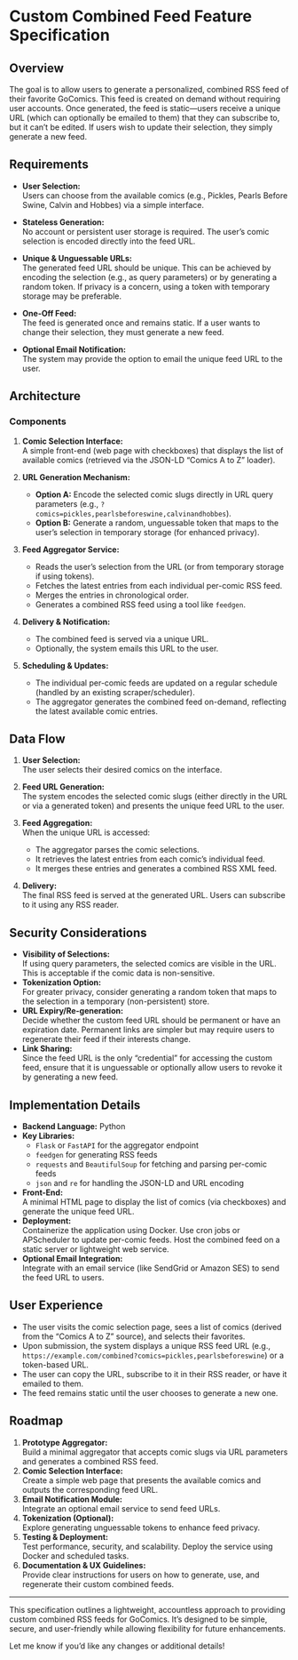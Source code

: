 # Custom Combined Feed Feature Specification

## Overview

The goal is to allow users to generate a personalized, combined RSS feed of their favorite GoComics. This feed is created on demand without requiring user accounts. Once generated, the feed is static—users receive a unique URL (which can optionally be emailed to them) that they can subscribe to, but it can’t be edited. If users wish to update their selection, they simply generate a new feed.

## Requirements

- **User Selection:**  
  Users can choose from the available comics (e.g., Pickles, Pearls Before Swine, Calvin and Hobbes) via a simple interface.
  
- **Stateless Generation:**  
  No account or persistent user storage is required. The user’s comic selection is encoded directly into the feed URL.
  
- **Unique & Unguessable URLs:**  
  The generated feed URL should be unique. This can be achieved by encoding the selection (e.g., as query parameters) or by generating a random token. If privacy is a concern, using a token with temporary storage may be preferable.
  
- **One-Off Feed:**  
  The feed is generated once and remains static. If a user wants to change their selection, they must generate a new feed.
  
- **Optional Email Notification:**  
  The system may provide the option to email the unique feed URL to the user.

## Architecture

### Components

1. **Comic Selection Interface:**  
   A simple front-end (web page with checkboxes) that displays the list of available comics (retrieved via the JSON-LD “Comics A to Z” loader).  
   
2. **URL Generation Mechanism:**  
   - **Option A:** Encode the selected comic slugs directly in URL query parameters (e.g., `?comics=pickles,pearlsbeforeswine,calvinandhobbes`).  
   - **Option B:** Generate a random, unguessable token that maps to the user’s selection in temporary storage (for enhanced privacy).  
   
3. **Feed Aggregator Service:**  
   - Reads the user’s selection from the URL (or from temporary storage if using tokens).  
   - Fetches the latest entries from each individual per-comic RSS feed.  
   - Merges the entries in chronological order.  
   - Generates a combined RSS feed using a tool like `feedgen`.
   
4. **Delivery & Notification:**  
   - The combined feed is served via a unique URL.
   - Optionally, the system emails this URL to the user.

5. **Scheduling & Updates:**  
   - The individual per-comic feeds are updated on a regular schedule (handled by an existing scraper/scheduler).
   - The aggregator generates the combined feed on-demand, reflecting the latest available comic entries.

## Data Flow

1. **User Selection:**  
   The user selects their desired comics on the interface.

2. **Feed URL Generation:**  
   The system encodes the selected comic slugs (either directly in the URL or via a generated token) and presents the unique feed URL to the user.

3. **Feed Aggregation:**  
   When the unique URL is accessed:
   - The aggregator parses the comic selections.
   - It retrieves the latest entries from each comic’s individual feed.
   - It merges these entries and generates a combined RSS XML feed.

4. **Delivery:**  
   The final RSS feed is served at the generated URL. Users can subscribe to it using any RSS reader.

## Security Considerations

- **Visibility of Selections:**  
  If using query parameters, the selected comics are visible in the URL. This is acceptable if the comic data is non-sensitive.  
- **Tokenization Option:**  
  For greater privacy, consider generating a random token that maps to the selection in a temporary (non-persistent) store.
- **URL Expiry/Re-generation:**  
  Decide whether the custom feed URL should be permanent or have an expiration date. Permanent links are simpler but may require users to regenerate their feed if their interests change.
- **Link Sharing:**  
  Since the feed URL is the only “credential” for accessing the custom feed, ensure that it is unguessable or optionally allow users to revoke it by generating a new feed.

## Implementation Details

- **Backend Language:** Python  
- **Key Libraries:**  
  - `Flask` or `FastAPI` for the aggregator endpoint  
  - `feedgen` for generating RSS feeds  
  - `requests` and `BeautifulSoup` for fetching and parsing per-comic feeds  
  - `json` and `re` for handling the JSON-LD and URL encoding  
- **Front-End:**  
  A minimal HTML page to display the list of comics (via checkboxes) and generate the unique feed URL.
- **Deployment:**  
  Containerize the application using Docker. Use cron jobs or APScheduler to update per-comic feeds. Host the combined feed on a static server or lightweight web service.
- **Optional Email Integration:**  
  Integrate with an email service (like SendGrid or Amazon SES) to send the feed URL to users.

## User Experience

- The user visits the comic selection page, sees a list of comics (derived from the “Comics A to Z” source), and selects their favorites.
- Upon submission, the system displays a unique RSS feed URL (e.g., `https://example.com/combined?comics=pickles,pearlsbeforeswine`) or a token-based URL.
- The user can copy the URL, subscribe to it in their RSS reader, or have it emailed to them.
- The feed remains static until the user chooses to generate a new one.

## Roadmap

1. **Prototype Aggregator:**  
   Build a minimal aggregator that accepts comic slugs via URL parameters and generates a combined RSS feed.
2. **Comic Selection Interface:**  
   Create a simple web page that presents the available comics and outputs the corresponding feed URL.
3. **Email Notification Module:**  
   Integrate an optional email service to send feed URLs.
4. **Tokenization (Optional):**  
   Explore generating unguessable tokens to enhance feed privacy.
5. **Testing & Deployment:**  
   Test performance, security, and scalability. Deploy the service using Docker and scheduled tasks.
6. **Documentation & UX Guidelines:**  
   Provide clear instructions for users on how to generate, use, and regenerate their custom combined feeds.

---

This specification outlines a lightweight, accountless approach to providing custom combined RSS feeds for GoComics. It’s designed to be simple, secure, and user-friendly while allowing flexibility for future enhancements.

Let me know if you’d like any changes or additional details!
